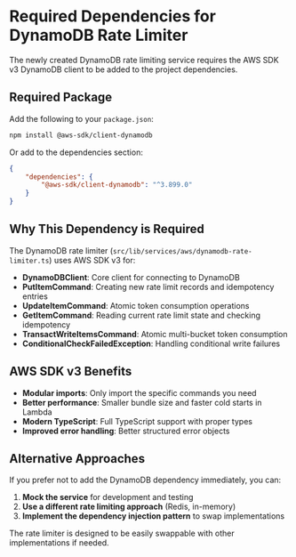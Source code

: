 # Required Dependencies for DynamoDB Rate Limiter

The newly created DynamoDB rate limiting service requires the AWS SDK v3 DynamoDB client to be added to the project dependencies.

## Required Package

Add the following to your `package.json`:

```bash
npm install @aws-sdk/client-dynamodb
```

Or add to the dependencies section:

```json
{
	"dependencies": {
		"@aws-sdk/client-dynamodb": "^3.899.0"
	}
}
```

## Why This Dependency is Required

The DynamoDB rate limiter (`src/lib/services/aws/dynamodb-rate-limiter.ts`) uses AWS SDK v3 for:

- **DynamoDBClient**: Core client for connecting to DynamoDB
- **PutItemCommand**: Creating new rate limit records and idempotency entries
- **UpdateItemCommand**: Atomic token consumption operations
- **GetItemCommand**: Reading current rate limit state and checking idempotency
- **TransactWriteItemsCommand**: Atomic multi-bucket token consumption
- **ConditionalCheckFailedException**: Handling conditional write failures

## AWS SDK v3 Benefits

- **Modular imports**: Only import the specific commands you need
- **Better performance**: Smaller bundle size and faster cold starts in Lambda
- **Modern TypeScript**: Full TypeScript support with proper types
- **Improved error handling**: Better structured error objects

## Alternative Approaches

If you prefer not to add the DynamoDB dependency immediately, you can:

1. **Mock the service** for development and testing
2. **Use a different rate limiting approach** (Redis, in-memory)
3. **Implement the dependency injection pattern** to swap implementations

The rate limiter is designed to be easily swappable with other implementations if needed.
